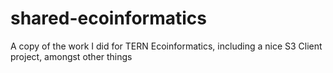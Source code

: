# shared-ecoinformatics
A copy of the work I did for TERN Ecoinformatics, including a nice S3 Client project, amongst other things

